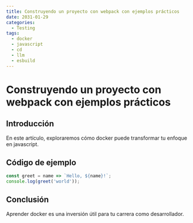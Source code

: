 ```yaml
---
title: Construyendo un proyecto con webpack con ejemplos prácticos
date: 2031-01-29
categories:
  - Testing
tags:
  - docker
  - javascript
  - cd
  - llm
  - esbuild
---
```


# Construyendo un proyecto con webpack con ejemplos prácticos

## Introducción

En este artículo, exploraremos cómo docker puede transformar tu enfoque en javascript.

## Código de ejemplo

```javascript
const greet = name => `Hello, ${name}!`;
console.log(greet('world'));
```

## Conclusión

Aprender docker es una inversión útil para tu carrera como desarrollador.